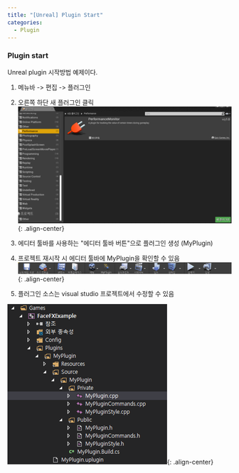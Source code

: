 ```yaml
---
title: "[Unreal] Plugin Start"
categories:
  - Plugin
---
```



### Plugin start
Unreal plugin 시작방법 예제이다.

1. 메뉴바 -> 편집 -> 플러그인

2. 오른쪽 하단 새 플러그인 클릭
![image-center](/assets/images/unreal-plugin-start-newplugin.png){: .align-center}

3. 에디터 툴바를 사용하는 "에디터 툴바 버튼"으로 플러그인 생성 (MyPlugin)

4. 프로젝트 재시작 시 에디터 툴바에 MyPlugin을 확인할 수 있음
![image-center](/assets/images/unreal-plugin-start-editor-toolbar.png){: .align-center}


5. 플러그인 소스는 visual studio 프로젝트에서 수정할 수 있음

![image-center](/assets/images/unreal-plugin-start-visual-plugin-source.png){: .align-center}





